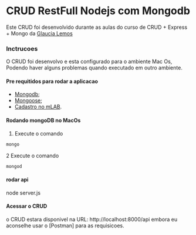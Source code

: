 # CRUD RestFull Nodejs com Mongodb

Este CRUD foi desenvolvido durante as aulas do curso de CRUD + Express + Mongo da [Glaucia Lemos](https://github.com/glaucia86)

### Inctrucoes

O CRUD foi desenvolvo e esta configurado para o ambiente Mac Os, Podendo haver alguns problemas quando executado em outro ambiente.

#### Pre requitidos para rodar a aplicacao

- [Mongodb](https://www.mongodb.com/download-center?jmp=nav#community);
- [Mongoose](http://mongoosejs.com/docs/index.html);
- [Cadastro no mLAB](https://mlab.com/home).

#### Rodando mongoDB no MacOs

1. Execute o comando 

```bash
mongo
```

2 Execute o comando 

```bash
mongod
```

#### rodar api

node server.js

#### Acessar o CRUD

o CRUD estara disponivel na URL: http://localhost:8000/api embora eu aconselhe usar o [Postman] para as requisicoes.
